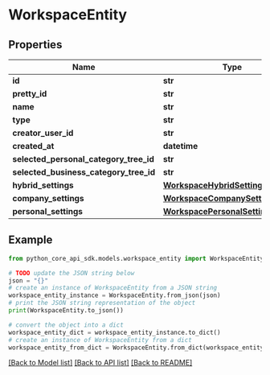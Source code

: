 # WorkspaceEntity


## Properties

Name | Type | Description | Notes
------------ | ------------- | ------------- | -------------
**id** | **str** |  | 
**pretty_id** | **str** |  | 
**name** | **str** |  | 
**type** | **str** |  | 
**creator_user_id** | **str** |  | 
**created_at** | **datetime** |  | 
**selected_personal_category_tree_id** | **str** |  | [optional] 
**selected_business_category_tree_id** | **str** |  | [optional] 
**hybrid_settings** | [**WorkspaceHybridSettingsEntity**](WorkspaceHybridSettingsEntity.md) |  | [optional] 
**company_settings** | [**WorkspaceCompanySettingsEntity**](WorkspaceCompanySettingsEntity.md) |  | [optional] 
**personal_settings** | [**WorkspacePersonalSettingsEntity**](WorkspacePersonalSettingsEntity.md) |  | [optional] 

## Example

```python
from python_core_api_sdk.models.workspace_entity import WorkspaceEntity

# TODO update the JSON string below
json = "{}"
# create an instance of WorkspaceEntity from a JSON string
workspace_entity_instance = WorkspaceEntity.from_json(json)
# print the JSON string representation of the object
print(WorkspaceEntity.to_json())

# convert the object into a dict
workspace_entity_dict = workspace_entity_instance.to_dict()
# create an instance of WorkspaceEntity from a dict
workspace_entity_from_dict = WorkspaceEntity.from_dict(workspace_entity_dict)
```
[[Back to Model list]](../README.md#documentation-for-models) [[Back to API list]](../README.md#documentation-for-api-endpoints) [[Back to README]](../README.md)


